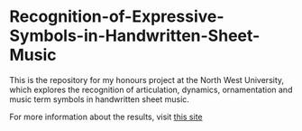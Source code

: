 # Recognition-of-Expressive-Symbols-in-Handwritten-Sheet-Music
This is the repository for my honours project at the North West University, which explores the recognition of articulation, dynamics, ornamentation and music term symbols in handwritten sheet music.

For more information about the results, visit [this site](https://reubixsmit.wixsite.com/recognition-of-expre)
